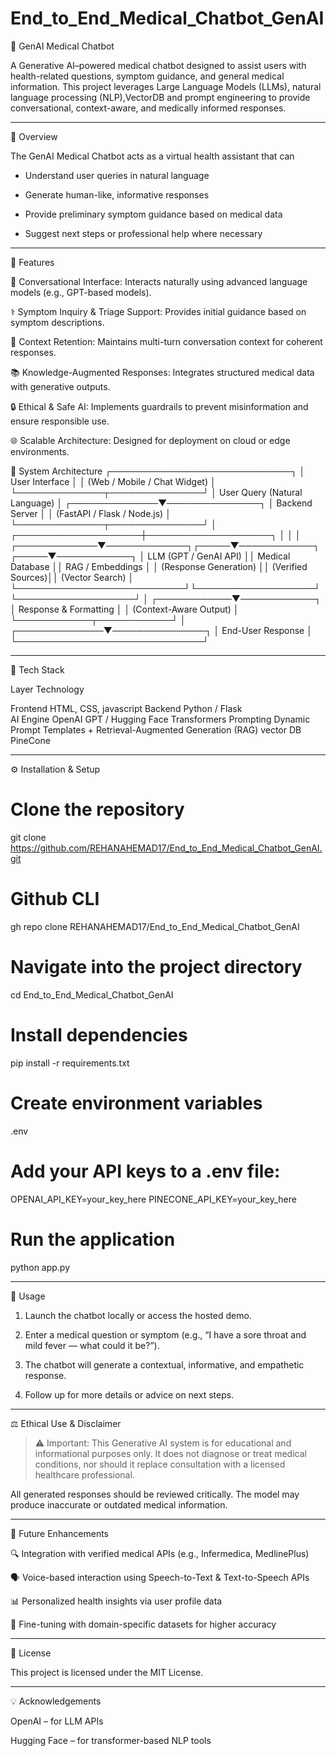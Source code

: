 # End_to_End_Medical_Chatbot_GenAI 



🚀 GenAI Medical Chatbot

A Generative AI–powered medical chatbot designed to assist users with health-related questions, symptom guidance, and general medical information. This project leverages Large Language Models (LLMs), natural language processing (NLP),VectorDB and prompt engineering to provide conversational, context-aware, and medically informed responses.


---

🚀 Overview

The GenAI Medical Chatbot acts as a virtual health assistant that can

- Understand user queries in natural language

- Generate human-like, informative responses

- Provide preliminary symptom guidance based on medical data

- Suggest next steps or professional help where necessary

---

🚀 Features

💬 Conversational Interface: Interacts naturally using advanced language models (e.g., GPT-based models).

⚕ Symptom Inquiry & Triage Support: Provides initial guidance based on symptom descriptions.

🧩 Context Retention: Maintains multi-turn conversation context for coherent responses.

📚 Knowledge-Augmented Responses: Integrates structured medical data with generative outputs.

🔒 Ethical & Safe AI: Implements guardrails to prevent misinformation and ensure responsible use.

🌐 Scalable Architecture: Designed for deployment on cloud or edge environments.


🧩 System Architecture
┌─────────────────────────────┐
                    │        User Interface        │
                    │ (Web / Mobile / Chat Widget) │
                    └──────────────┬───────────────┘
                                   │
                      User Query (Natural Language)
                                   │
                    ┌──────────────▼───────────────┐
                    │       Backend Server          │
                    │ (FastAPI / Flask / Node.js)   │
                    └──────────────┬───────────────┘
                                   │
              ┌────────────────────┼────────────────────┐
              │                    │                    │
┌─────────────▼─────────────┐┌─────▼────────────┐┌─────▼────────────┐
│   LLM (GPT / GenAI API)   ││  Medical Database ││ RAG / Embeddings │
│  (Response Generation)    ││ (Verified Sources)││ (Vector Search)  │
└───────────────────────────┘└───────────────────┘└───────────────────┘
                                   │
                      ┌────────────▼────────────┐
                      │  Response & Formatting  │
                      │ (Context-Aware Output)  │
                      └────────────┬────────────┘
                                   │
                    ┌──────────────▼───────────────┐
                    │       End-User Response      │
                    └──────────────────────────────┘

---

🧩 Tech Stack

Layer	Technology

Frontend	HTML, CSS, javascript
Backend	    Python  / Flask  
AI Engine	OpenAI GPT  / Hugging Face Transformers
Prompting	Dynamic Prompt Templates + Retrieval-Augmented Generation (RAG)
vector DB   PineCone


---

⚙ Installation & Setup

# Clone the repository
git clone https://github.com/REHANAHEMAD17/End_to_End_Medical_Chatbot_GenAI.git


# Github CLI
gh repo clone REHANAHEMAD17/End_to_End_Medical_Chatbot_GenAI



# Navigate into the project directory
cd End_to_End_Medical_Chatbot_GenAI


# Install dependencies
pip install -r requirements.txt    


# Create environment variables
.env

# Add your API keys to a .env file:
OPENAI_API_KEY=your_key_here
PINECONE_API_KEY=your_key_here

# Run the application
python app.py


---

🧪 Usage

1. Launch the chatbot locally or access the hosted demo.


2. Enter a medical question or symptom (e.g., “I have a sore throat and mild fever — what could it be?”).


3. The chatbot will generate a contextual, informative, and empathetic response.


4. Follow up for more details or advice on next steps.




---

⚖ Ethical Use & Disclaimer

> ⚠ Important: This Generative AI system is for educational and informational purposes only.
It does not diagnose or treat medical conditions, nor should it replace consultation with a licensed healthcare professional.

All generated responses should be reviewed critically. The model may produce inaccurate or outdated medical information.


---

🧩 Future Enhancements

🔍 Integration with verified medical APIs (e.g., Infermedica, MedlinePlus)

🗣 Voice-based interaction using Speech-to-Text & Text-to-Speech APIs

📊 Personalized health insights via user profile data

🧬 Fine-tuning with domain-specific datasets for higher accuracy


---


📄 License

This project is licensed under the MIT License.


---

💡 Acknowledgements

OpenAI – for LLM APIs

Hugging Face – for transformer-based NLP tools


